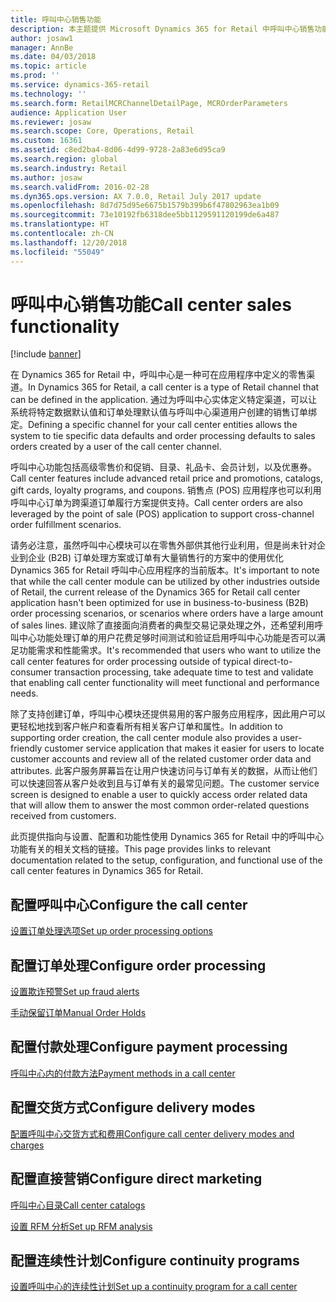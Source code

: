 ```yaml
---
title: 呼叫中心销售功能
description: 本主题提供 Microsoft Dynamics 365 for Retail 中呼叫中心销售功能的概览。
author: josaw1
manager: AnnBe
ms.date: 04/03/2018
ms.topic: article
ms.prod: ''
ms.service: dynamics-365-retail
ms.technology: ''
ms.search.form: RetailMCRChannelDetailPage, MCROrderParameters
audience: Application User
ms.reviewer: josaw
ms.search.scope: Core, Operations, Retail
ms.custom: 16361
ms.assetid: c8ed2ba4-8d06-4d99-9728-2a83e6d95ca9
ms.search.region: global
ms.search.industry: Retail
ms.author: josaw
ms.search.validFrom: 2016-02-28
ms.dyn365.ops.version: AX 7.0.0, Retail July 2017 update
ms.openlocfilehash: 8d7d75d95e6675b1579b399b6f47802963ea1b09
ms.sourcegitcommit: 73e10192fb6318dee5bb1129591120199de6a487
ms.translationtype: HT
ms.contentlocale: zh-CN
ms.lasthandoff: 12/20/2018
ms.locfileid: "55049"
---
```

# <a name="call-center-sales-functionality"></a><span data-ttu-id="d42dc-103">呼叫中心销售功能</span><span class="sxs-lookup"><span data-stu-id="d42dc-103">Call center sales functionality</span></span>

[!include [banner](includes/banner.md)]

<span data-ttu-id="d42dc-104">在 Dynamics 365 for Retail 中，呼叫中心是一种可在应用程序中定义的零售渠道。</span><span class="sxs-lookup"><span data-stu-id="d42dc-104">In Dynamics 365 for Retail, a call center is a type of Retail channel that can be defined in the application.</span></span> <span data-ttu-id="d42dc-105">通过为呼叫中心实体定义特定渠道，可以让系统将特定数据默认值和订单处理默认值与呼叫中心渠道用户创建的销售订单绑定。</span><span class="sxs-lookup"><span data-stu-id="d42dc-105">Defining a specific channel for your call center entities allows the system to tie specific data defaults and order processing defaults to sales orders created by a user of the call center channel.</span></span>

<span data-ttu-id="d42dc-106">呼叫中心功能包括高级零售价和促销、目录、礼品卡、会员计划，以及优惠券。</span><span class="sxs-lookup"><span data-stu-id="d42dc-106">Call center features include advanced retail price and promotions, catalogs, gift cards, loyalty programs, and coupons.</span></span> <span data-ttu-id="d42dc-107">销售点 (POS) 应用程序也可以利用呼叫中心订单为跨渠道订单履行方案提供支持。</span><span class="sxs-lookup"><span data-stu-id="d42dc-107">Call center orders are also leveraged by the point of sale (POS) application to support cross-channel order fulfillment scenarios.</span></span>

<span data-ttu-id="d42dc-108">请务必注意，虽然呼叫中心模块可以在零售外部供其他行业利用，但是尚未针对企业到企业 (B2B) 订单处理方案或订单有大量销售行的方案中的使用优化 Dynamics 365 for Retail 呼叫中心应用程序的当前版本。</span><span class="sxs-lookup"><span data-stu-id="d42dc-108">It's important to note that while the call center module can be utilized by other industries outside of Retail, the current release of the Dynamics 365 for Retail call center application hasn't been optimized for use in business-to-business (B2B) order processing scenarios, or scenarios where orders have a large amount of sales lines.</span></span> <span data-ttu-id="d42dc-109">建议除了直接面向消费者的典型交易记录处理之外，还希望利用呼叫中心功能处理订单的用户花费足够时间测试和验证启用呼叫中心功能是否可以满足功能需求和性能需求。</span><span class="sxs-lookup"><span data-stu-id="d42dc-109">It's recommended that users who want to utilize the call center features for order processing outside of typical direct-to-consumer transaction processing, take adequate time to test and validate that enabling call center functionality will meet functional and performance needs.</span></span>

<span data-ttu-id="d42dc-110">除了支持创建订单，呼叫中心模块还提供易用的客户服务应用程序，因此用户可以更轻松地找到客户帐户和查看所有相关客户订单和属性。</span><span class="sxs-lookup"><span data-stu-id="d42dc-110">In addition to supporting order creation, the call center module also provides a user-friendly customer service application that makes it easier for users to locate customer accounts and review all of the related customer order data and attributes.</span></span> <span data-ttu-id="d42dc-111">此客户服务屏幕旨在让用户快速访问与订单有关的数据，从而让他们可以快速回答从客户处收到且与订单有关的最常见问题。</span><span class="sxs-lookup"><span data-stu-id="d42dc-111">The customer service screen is designed to enable a user to quickly access order related data that will allow them to answer the most common order-related questions received from customers.</span></span>

<span data-ttu-id="d42dc-112">此页提供指向与设置、配置和功能性使用 Dynamics 365 for Retail 中的呼叫中心功能有关的相关文档的链接。</span><span class="sxs-lookup"><span data-stu-id="d42dc-112">This page provides links to relevant documentation related to the setup, configuration, and functional use of the call center features in Dynamics 365 for Retail.</span></span>

## <a name="configure-the-call-center"></a><span data-ttu-id="d42dc-113">配置呼叫中心</span><span class="sxs-lookup"><span data-stu-id="d42dc-113">Configure the call center</span></span>
[<span data-ttu-id="d42dc-114">设置订单处理选项</span><span class="sxs-lookup"><span data-stu-id="d42dc-114">Set up order processing options</span></span>](set-up-order-processing-options.md)

## <a name="configure-order-processing"></a><span data-ttu-id="d42dc-115">配置订单处理</span><span class="sxs-lookup"><span data-stu-id="d42dc-115">Configure order processing</span></span>
[<span data-ttu-id="d42dc-116">设置欺诈预警</span><span class="sxs-lookup"><span data-stu-id="d42dc-116">Set up fraud alerts</span></span>](set-up-fraud-alerts.md)

[<span data-ttu-id="d42dc-117">手动保留订单</span><span class="sxs-lookup"><span data-stu-id="d42dc-117">Manual Order Holds</span></span>](work-with-order-holds.md)

## <a name="configure-payment-processing"></a><span data-ttu-id="d42dc-118">配置付款处理</span><span class="sxs-lookup"><span data-stu-id="d42dc-118">Configure payment processing</span></span>
[<span data-ttu-id="d42dc-119">呼叫中心内的付款方法</span><span class="sxs-lookup"><span data-stu-id="d42dc-119">Payment methods in a call center</span></span>](work-with-payments.md)

## <a name="configure-delivery-modes"></a><span data-ttu-id="d42dc-120">配置交货方式</span><span class="sxs-lookup"><span data-stu-id="d42dc-120">Configure delivery modes</span></span>
[<span data-ttu-id="d42dc-121">配置呼叫中心交货方式和费用</span><span class="sxs-lookup"><span data-stu-id="d42dc-121">Configure call center delivery modes and charges</span></span>](configure-call-center-delivery.md)

## <a name="configure-direct-marketing"></a><span data-ttu-id="d42dc-122">配置直接营销</span><span class="sxs-lookup"><span data-stu-id="d42dc-122">Configure direct marketing</span></span>
[<span data-ttu-id="d42dc-123">呼叫中心目录</span><span class="sxs-lookup"><span data-stu-id="d42dc-123">Call center catalogs</span></span>](call-center-catalogs.md)

[<span data-ttu-id="d42dc-124">设置 RFM 分析</span><span class="sxs-lookup"><span data-stu-id="d42dc-124">Set up RFM analysis</span></span>](set-up-rfm-analysis.md)

## <a name="configure-continuity-programs"></a><span data-ttu-id="d42dc-125">配置连续性计划</span><span class="sxs-lookup"><span data-stu-id="d42dc-125">Configure continuity programs</span></span>
[<span data-ttu-id="d42dc-126">设置呼叫中心的连续性计划</span><span class="sxs-lookup"><span data-stu-id="d42dc-126">Set up a continuity program for a call center</span></span>](set-up-continuity-program.md)


